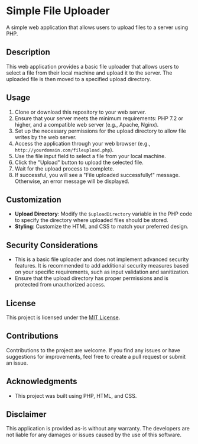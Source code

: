 # Simple File Uploader

A simple web application that allows users to upload files to a server using PHP.

## Description

This web application provides a basic file uploader that allows users to select a file from their local machine and upload it to the server. The uploaded file is then moved to a specified upload directory.

## Usage

1. Clone or download this repository to your web server.
2. Ensure that your server meets the minimum requirements: PHP 7.2 or higher, and a compatible web server (e.g., Apache, Nginx).
3. Set up the necessary permissions for the upload directory to allow file writes by the web server.
4. Access the application through your web browser (e.g., `http://yourdomain.com/fileupload.php`).
5. Use the file input field to select a file from your local machine.
6. Click the "Upload" button to upload the selected file.
7. Wait for the upload process to complete.
8. If successful, you will see a "File uploaded successfully!" message. Otherwise, an error message will be displayed.

## Customization

- **Upload Directory**: Modify the `$uploadDirectory` variable in the PHP code to specify the directory where uploaded files should be stored.
- **Styling**: Customize the HTML and CSS to match your preferred design.

## Security Considerations

- This is a basic file uploader and does not implement advanced security features. It is recommended to add additional security measures based on your specific requirements, such as input validation and sanitization.
- Ensure that the upload directory has proper permissions and is protected from unauthorized access.

## License

This project is licensed under the [MIT License](LICENSE).

## Contributions

Contributions to the project are welcome. If you find any issues or have suggestions for improvements, feel free to create a pull request or submit an issue.

## Acknowledgments

- This project was built using PHP, HTML, and CSS.

## Disclaimer

This application is provided as-is without any warranty. The developers are not liable for any damages or issues caused by the use of this software.
